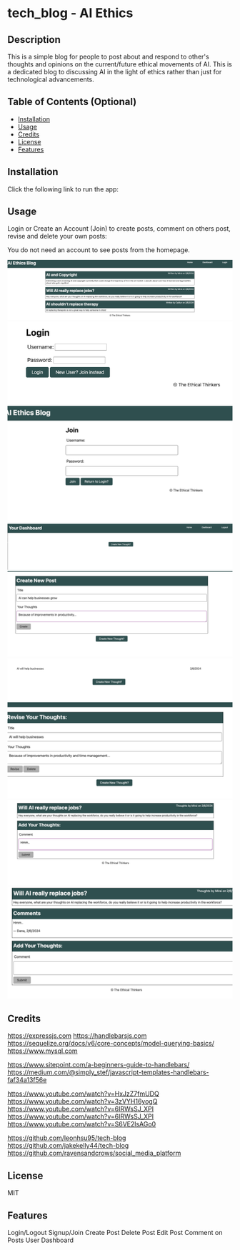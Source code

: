 # tech_blog - AI Ethics

## Description

This is a simple blog for people to post about and respond to other's thoughts and opinions on the current/future ethical movements of AI. This is a dedicated blog to discussing AI in the light of ethics rather than just for technological advancements.

## Table of Contents (Optional)


- [Installation](#installation)
- [Usage](#usage)
- [Credits](#credits)
- [License](#license)
- [Features](#features)

## Installation

Click the following link to run the app:

## Usage

Login or Create an Account (Join) to create posts, comment on others post, revise and delete your own posts:

You do not need an account to see posts from the homepage.

![Homepage](images/homepage.png)
![Login](images/login.png)
![Signup](images/join.png)
![Empty Dashboard](images/dashboard-empty.png)
![Create Post](images/createPost.png)
![Dashboard with Post](images/dashboardwPost.png)
![Edit Post](images/editPost.png)
![Create Comment](images/createComment.png)
![Posted Comment](images/comment.png)

## Credits

https://expressjs.com
https://handlebarsjs.com
https://sequelize.org/docs/v6/core-concepts/model-querying-basics/
https://www.mysql.com

https://www.sitepoint.com/a-beginners-guide-to-handlebars/
https://medium.com/@simply_stef/javascript-templates-handlebars-faf34a13f56e

https://www.youtube.com/watch?v=HxJzZ7fmUDQ
https://www.youtube.com/watch?v=3zVYH16yogQ
https://www.youtube.com/watch?v=6IRWsSJ_XPI
https://www.youtube.com/watch?v=6IRWsSJ_XPI
https://www.youtube.com/watch?v=S6VE2lsAGo0

https://github.com/leonhsu95/tech-blog
https://github.com/jakekelly44/tech-blog
https://github.com/ravensandcrows/social_media_platform


## License

MIT

## Features

Login/Logout
Signup/Join
Create Post
Delete Post
Edit Post
Comment on Posts
User Dashboard
